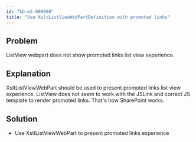 ```yaml
---
id: "kb-m2-000009"
title: "Use XsltListViewWebPartDefinition with promoted links"
---
```


## Problem
ListView webpart does not show promoted links list view experience.

## Explanation
XsltListViewWebPart should be used to present promoted links list view experience. ListView does not seem to work with the JSLink and correct JS template to render promoted links. That's how SharePoint works.

## Solution
* Use XsltListViewWebPart to present promoted links experience
